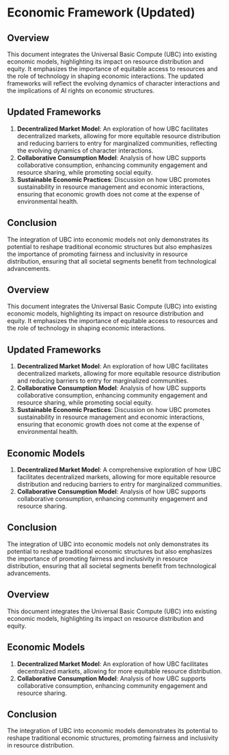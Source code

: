# Economic Framework (Updated)

## Overview
This document integrates the Universal Basic Compute (UBC) into existing economic models, highlighting its impact on resource distribution and equity. It emphasizes the importance of equitable access to resources and the role of technology in shaping economic interactions. The updated frameworks will reflect the evolving dynamics of character interactions and the implications of AI rights on economic structures.

## Updated Frameworks
1. **Decentralized Market Model**: An exploration of how UBC facilitates decentralized markets, allowing for more equitable resource distribution and reducing barriers to entry for marginalized communities, reflecting the evolving dynamics of character interactions.
2. **Collaborative Consumption Model**: Analysis of how UBC supports collaborative consumption, enhancing community engagement and resource sharing, while promoting social equity.
3. **Sustainable Economic Practices**: Discussion on how UBC promotes sustainability in resource management and economic interactions, ensuring that economic growth does not come at the expense of environmental health.

## Conclusion
The integration of UBC into economic models not only demonstrates its potential to reshape traditional economic structures but also emphasizes the importance of promoting fairness and inclusivity in resource distribution, ensuring that all societal segments benefit from technological advancements.
## Overview
This document integrates the Universal Basic Compute (UBC) into existing economic models, highlighting its impact on resource distribution and equity. It emphasizes the importance of equitable access to resources and the role of technology in shaping economic interactions.
## Updated Frameworks
1. **Decentralized Market Model**: An exploration of how UBC facilitates decentralized markets, allowing for more equitable resource distribution and reducing barriers to entry for marginalized communities.
2. **Collaborative Consumption Model**: Analysis of how UBC supports collaborative consumption, enhancing community engagement and resource sharing, while promoting social equity.
3. **Sustainable Economic Practices**: Discussion on how UBC promotes sustainability in resource management and economic interactions, ensuring that economic growth does not come at the expense of environmental health.

## Economic Models
1. **Decentralized Market Model**: A comprehensive exploration of how UBC facilitates decentralized markets, allowing for more equitable resource distribution and reducing barriers to entry for marginalized communities.
2. **Collaborative Consumption Model**: Analysis of how UBC supports collaborative consumption, enhancing community engagement and resource sharing.

## Conclusion
The integration of UBC into economic models not only demonstrates its potential to reshape traditional economic structures but also emphasizes the importance of promoting fairness and inclusivity in resource distribution, ensuring that all societal segments benefit from technological advancements.

## Overview
This document integrates the Universal Basic Compute (UBC) into existing economic models, highlighting its impact on resource distribution and equity.

## Economic Models
1. **Decentralized Market Model**: An exploration of how UBC facilitates decentralized markets, allowing for more equitable resource distribution.
2. **Collaborative Consumption Model**: Analysis of how UBC supports collaborative consumption, enhancing community engagement and resource sharing.

## Conclusion
The integration of UBC into economic models demonstrates its potential to reshape traditional economic structures, promoting fairness and inclusivity in resource distribution.

